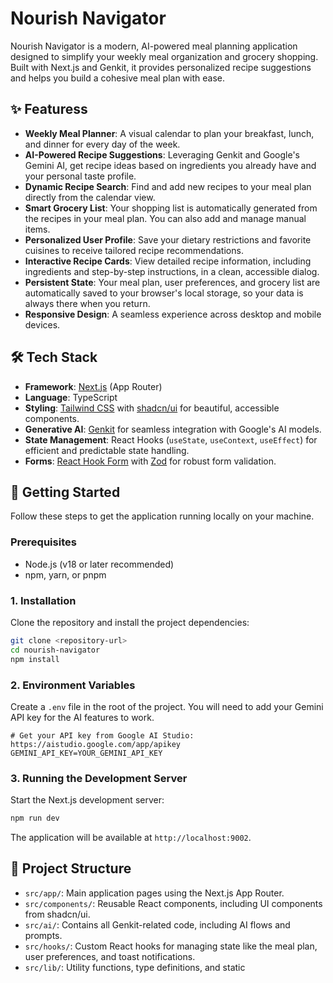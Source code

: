 # Nourish Navigator

Nourish Navigator is a modern, AI-powered meal planning application designed to simplify your weekly meal organization and grocery shopping. Built with Next.js and Genkit, it provides personalized recipe suggestions and helps you build a cohesive meal plan with ease.

## ✨ Featuress

- **Weekly Meal Planner**: A visual calendar to plan your breakfast, lunch, and dinner for every day of the week.
- **AI-Powered Recipe Suggestions**: Leveraging Genkit and Google's Gemini AI, get recipe ideas based on ingredients you already have and your personal taste profile.
- **Dynamic Recipe Search**: Find and add new recipes to your meal plan directly from the calendar view.
- **Smart Grocery List**: Your shopping list is automatically generated from the recipes in your meal plan. You can also add and manage manual items.
- **Personalized User Profile**: Save your dietary restrictions and favorite cuisines to receive tailored recipe recommendations.
- **Interactive Recipe Cards**: View detailed recipe information, including ingredients and step-by-step instructions, in a clean, accessible dialog.
- **Persistent State**: Your meal plan, user preferences, and grocery list are automatically saved to your browser's local storage, so your data is always there when you return.
- **Responsive Design**: A seamless experience across desktop and mobile devices.

## 🛠️ Tech Stack

- **Framework**: [Next.js](https://nextjs.org/) (App Router)
- **Language**: TypeScript
- **Styling**: [Tailwind CSS](https://tailwindcss.com/) with [shadcn/ui](https://ui.shadcn.com/) for beautiful, accessible components.
- **Generative AI**: [Genkit](https://firebase.google.com/docs/genkit) for seamless integration with Google's AI models.
- **State Management**: React Hooks (`useState`, `useContext`, `useEffect`) for efficient and predictable state handling.
- **Forms**: [React Hook Form](https://react-hook-form.com/) with [Zod](https://zod.dev/) for robust form validation.

## 🚀 Getting Started

Follow these steps to get the application running locally on your machine.

### Prerequisites

- Node.js (v18 or later recommended)
- npm, yarn, or pnpm

### 1. Installation

Clone the repository and install the project dependencies:

```bash
git clone <repository-url>
cd nourish-navigator
npm install
```

### 2. Environment Variables

Create a `.env` file in the root of the project. You will need to add your Gemini API key for the AI features to work.

```env
# Get your API key from Google AI Studio: https://aistudio.google.com/app/apikey
GEMINI_API_KEY=YOUR_GEMINI_API_KEY
```

### 3. Running the Development Server

Start the Next.js development server:

```bash
npm run dev
```

The application will be available at `http://localhost:9002`.

## 📂 Project Structure

- `src/app/`: Main application pages using the Next.js App Router.
- `src/components/`: Reusable React components, including UI components from shadcn/ui.
- `src/ai/`: Contains all Genkit-related code, including AI flows and prompts.
- `src/hooks/`: Custom React hooks for managing state like the meal plan, user preferences, and toast notifications.
- `src/lib/`: Utility functions, type definitions, and static